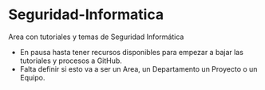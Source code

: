 # Seguridad-Informatica
Area con tutoriales y temas de Seguridad Informática
- En pausa hasta tener recursos disponibles para empezar a bajar las tutoriales y procesos a GitHub.
- Falta definir si esto va a ser un Area, un Departamento un Proyecto o un Equipo. 
